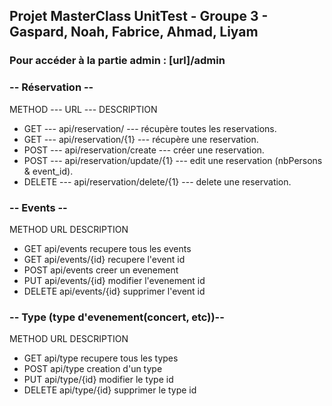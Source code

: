 ## Projet MasterClass UnitTest - Groupe 3 - Gaspard, Noah, Fabrice, Ahmad, Liyam



### __**Pour accéder à la partie admin : [url]/admin**__



### __**-- Réservation --**__

METHOD   ---        URL             ---                   DESCRIPTION

* GET   ---          api/reservation/            ---      récupère toutes les reservations.
* GET      ---       api/reservation/{1}           ---    récupère une reservation.
* POST      ---      api/reservation/create      ---      créer une reservation.
* POST      ---      api/reservation/update/{1}    ---    edit une reservation (nbPersons & event_id).
* DELETE    ---      api/reservation/delete/{1}     ---   delete une reservation.


### __**-- Events --**__

METHOD        URL            DESCRIPTION

* GET           api/events        recupere tous les events
* GET           api/events/{id}     recupere l'event id
* POST          api/events        creer un evenement
* PUT           api/events/{id}     modifier l'evenement id
* DELETE        api/events/{id}     supprimer l'event id

### __**-- Type (type d'evenement(concert, etc))--**__

METHOD        URL            DESCRIPTION

* GET           api/type        recupere tous les types
* POST          api/type        creation d'un type
* PUT           api/type/{id}        modifier le type id
* DELETE        api/type/{id}        supprimer le type id

